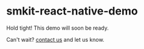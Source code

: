 # smkit-react-native-demo

Hold tight! This demo will soon be ready.

Can't wait? [contact us](mailto:support@sency.ai) and let us know.
